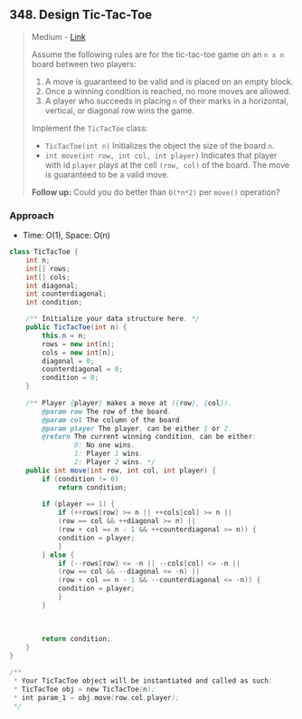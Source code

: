 ## 348. Design Tic-Tac-Toe

> Medium - [Link](https://leetcode.com/problems/design-tic-tac-toe/)
>
> Assume the following rules are for the tic-tac-toe game on an `n x n` board between two players:
>
> 1. A move is guaranteed to be valid and is placed on an empty block.
> 2. Once a winning condition is reached, no more moves are allowed.
> 3. A player who succeeds in placing `n` of their marks in a horizontal, vertical, or diagonal row wins the game.
>
> Implement the `TicTacToe` class:
>
> - `TicTacToe(int n)` Initializes the object the size of the board `n`.
> - `int move(int row, int col, int player)` Indicates that player with id `player` plays at the cell `(row, col)` of the board. The move is guaranteed to be a valid move.
>
> **Follow up:**
> Could you do better than `O(*n*2)` per `move()` operation?



### Approach

- Time: O(1), Space: O(n)

```java
class TicTacToe {
    int n;
    int[] rows; 
    int[] cols;
    int diagonal;
    int counterdiagonal;
    int condition;

    /** Initialize your data structure here. */
    public TicTacToe(int n) {
        this.n = n;
        rows = new int[n];
        cols = new int[n];
        diagonal = 0;
        counterdiagonal = 0;
        condition = 0;
    }
    
    /** Player {player} makes a move at ({row}, {col}).
        @param row The row of the board.
        @param col The column of the board.
        @param player The player, can be either 1 or 2.
        @return The current winning condition, can be either:
                0: No one wins.
                1: Player 1 wins.
                2: Player 2 wins. */
    public int move(int row, int col, int player) {
        if (condition != 0) 
            return condition;
        
        if (player == 1) {
            if (++rows[row] >= n || ++cols[col] >= n ||
            (row == col && ++diagonal >= n) ||
            (row + col == n - 1 && ++counterdiagonal >= n)) {
            condition = player;
            }
        } else {
            if (--rows[row] <= -n || --cols[col] <= -n ||
            (row == col && --diagonal <= -n) ||
            (row + col == n - 1 && --counterdiagonal <= -n)) {
            condition = player;
            }
        }
        
        
        
        return condition;
    }
}

/**
 * Your TicTacToe object will be instantiated and called as such:
 * TicTacToe obj = new TicTacToe(n);
 * int param_1 = obj.move(row,col,player);
 */
```

